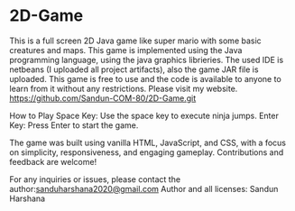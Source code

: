 # 2D-Game

This is a full screen 2D Java game like super mario with some basic creatures and maps.
This game is implemented using the Java programming language, using the java graphics librieries.
The used IDE is netbeans (I uploaded all project artifacts), also the game JAR file is uploaded.
This game is free to use and the code is available to anyone to learn from it without any restrictions.
Please visit my website. https://github.com/Sandun-COM-80/2D-Game.git


How to Play
Space Key: Use the space key to execute ninja jumps.
Enter Key: Press Enter to start the game.

The game was built using vanilla HTML, JavaScript, and CSS, with a focus on simplicity, responsiveness, and engaging gameplay. Contributions and feedback are welcome!

For any inquiries or issues, please contact the author:sanduharshana2020@gmail.com
Author and all licenses: Sandun Harshana
